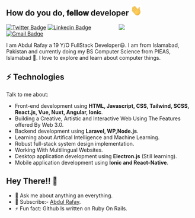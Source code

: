 <h2>How do you do, 𝐟𝐞𝐥𝐥𝐨𝐰 developer <img src="https://raw.githubusercontent.com/ABSphreak/ABSphreak/master/gifs/Hi.gif" width="30px"></h2>

<img align='right' src='https://user-images.githubusercontent.com/5713670/87202985-820dcb80-c2b6-11ea-9f56-7ec461c497c3.gif' width='200"'>

[![Twitter Badge](https://img.shields.io/badge/-@rafayrty-1ca0f1?style=flat-square&labelColor=1ca0f1&logo=twitter&logoColor=white&link=https://twitter.com/rafayrty)](https://twitter.com/rafayrty) [![Linkedin Badge](https://img.shields.io/badge/-abdulrafay-blue?style=flat-square&logo=Linkedin&logoColor=white&link=https://www.linkedin.com/in/abdul-rafay-965742173/)](https://www.linkedin.com/in/abdul-rafay-965742173/) 
[![Gmail Badge](https://img.shields.io/badge/-abdulrafayrty@gmail.com-c14438?style=flat-square&logo=Gmail&logoColor=white&link=mailto:abdulrafayrty@gmail.com)](mailto:abdulrafayrty@gmail.com)

I am Abdul Rafay a 19 Y/O FullStack Developer😃. I am from Islamabad, Pakistan and currently doing my BS Computer Science from PIEAS, Islamabad 🕌. I love to explore and learn about computer things.
## ⚡ Technologies
Talk to me about:
- Front-end development using **HTML, Javascript, CSS, Tailwind, SCSS, React.js, Vue, Nuxt, Angular, Ionic**.
- Building a Creative, Artistic and Interactive Web Using The Features offered By Web 3.0.
- Backend development using **Laravel, WP,Node.js**.
- Learning about Artifical Intelligence and Machine Learning.
- Robust full-stack system design implementation.
- Working With Multilingual Websites.
- Desktop application development using **Electron.js** (Still learning).
- Mobile application development using **Ionic and React-Native**.
## Hey There!! 🤔
- 💬 Ask me about anything an everything.
- 🔔 Subscribe:- [Abdul Rafay](https://www.youtube.com/channel/UCMIJqDasO3z_r98bjO726pQ).
- ⚡ Fun fact: Github Is written on Ruby On Rails.

